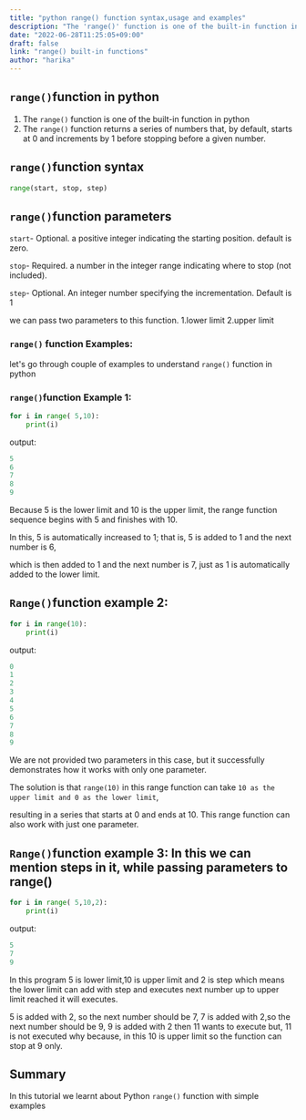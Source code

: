 ```yaml
---
title: "python range() function syntax,usage and examples"
description: "The 'range()' function is one of the built-in function in python "
date: "2022-06-28T11:25:05+09:00"
draft: false
link: "range() built-in functions"
author: "harika"
---
```


## `range()`function in python

1. The `range()` function is one of the built-in function in python
2. The `range()` function returns a series of numbers that, by default, starts at 0 and increments by 1 before stopping before a given number. 

## `range()`function syntax

```python
range(start, stop, step)
```
## `range()`function parameters

`start`- Optional.
a positive integer indicating the starting position.
default is zero. 

`stop`- Required.
a number in the integer range indicating where to stop (not included). 

`step`- Optional. 
An integer number specifying the incrementation. Default is 1

we can pass two parameters to this function.
1.lower limit
2.upper limit

### `range()` function Examples:

let's go through couple of examples to understand `range()` function in python

### `range()`function Example 1:

```python
for i in range( 5,10):
    print(i)
```
output:

```python
5
6
7
8
9
```
Because 5 is the lower limit and 10 is the upper limit, the range function sequence begins with 5 and finishes with 10.

In this, 5 is automatically increased to 1; that is, 5 is added to 1 and the next number is 6, 

which is then added to 1 and the next number is 7, just as 1 is automatically added to the lower limit.

## `Range()`function example 2:

```python
for i in range(10):
    print(i)
```
output:

```python
0
1
2
3
4
5
6
7
8
9
```
We are not provided two parameters in this case, but it successfully demonstrates how it works with only one parameter.


The solution is that `range(10)` in this range function can take `10 as the upper limit and 0 as the lower limit`, 

resulting in a series that starts at 0 and ends at 10. This range function can also work with just one parameter.

## `Range()`function example 3: In this we can mention steps in it, while passing parameters to range()

```python
for i in range( 5,10,2):
    print(i)
```
output:

```python
5
7
9
```
In this program 5 is lower limit,10 is upper limit and 2 is step which means the lower limit can add with step and executes next number up to upper limit reached it will executes.

5 is added with 2, so the next number should be 7,
7 is added with 2,so the next number should be 9,
9 is added with 2 then 11 wants to execute but, 
11 is not executed why because, 
in this 10 is upper limit so the function can stop at 9 only.

## Summary
In this tutorial we learnt about Python `range()` function with simple examples
